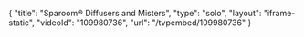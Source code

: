 {
    "title": "Sparoom&reg; Diffusers and Misters",
    "type": "solo",
    "layout": "iframe-static",
    "videoId": "109980736",
    "url": "\/tvpembed\/109980736"
}
